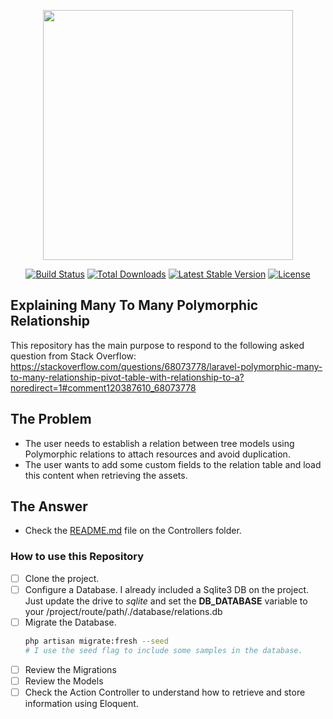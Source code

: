 <p align="center"><a href="https://laravel.com" target="_blank"><img src="https://raw.githubusercontent.com/laravel/art/master/logo-lockup/5%20SVG/2%20CMYK/1%20Full%20Color/laravel-logolockup-cmyk-red.svg" width="400"></a></p>

<p align="center">
<a href="https://travis-ci.org/laravel/framework"><img src="https://travis-ci.org/laravel/framework.svg" alt="Build Status"></a>
<a href="https://packagist.org/packages/laravel/framework"><img src="https://img.shields.io/packagist/dt/laravel/framework" alt="Total Downloads"></a>
<a href="https://packagist.org/packages/laravel/framework"><img src="https://img.shields.io/packagist/v/laravel/framework" alt="Latest Stable Version"></a>
<a href="https://packagist.org/packages/laravel/framework"><img src="https://img.shields.io/packagist/l/laravel/framework" alt="License"></a>
</p>

## Explaining Many To Many Polymorphic Relationship

This repository has the main purpose to respond to the following asked question from Stack Overflow:
https://stackoverflow.com/questions/68073778/laravel-polymorphic-many-to-many-relationship-pivot-table-with-relationship-to-a?noredirect=1#comment120387610_68073778

## The Problem
- The user needs to establish a relation between tree models using Polymorphic relations to attach resources and avoid duplication.
- The user wants to add some custom fields to the relation table and load this content when retrieving the assets.

## The Answer
- Check the [README.md](https://github.com/ricardov03/polyrelations/tree/main/app/Http/Controllers) file on the Controllers folder.

### How to use this Repository
- [ ] Clone the project.
- [ ] Configure a Database. I already included a Sqlite3 DB on the project. Just update the drive to _sqlite_ and set the **DB_DATABASE** variable to your /project/route/path/./database/relations.db
- [ ] Migrate the Database.
  ```bash
  php artisan migrate:fresh --seed
  # I use the seed flag to include some samples in the database.
  ```
- [ ] Review the Migrations
- [ ] Review the Models
- [ ] Check the Action Controller to understand how to retrieve and store information using Eloquent.
